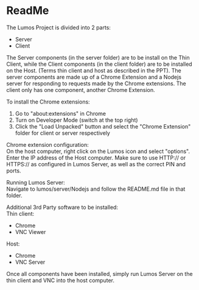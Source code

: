 <h1>ReadMe</h1>

The Lumos Project is divided into 2 parts:
<ul>
<li>Server</li>
<li>Client</li>
</ul>

The Server components (in the server folder) are to be install on the Thin Client, while the Client components (in the client folder) are to be installed on the Host. (Terms thin client and host as described in the PPT). The server components are made up of a Chrome Extension and a Nodejs server for responding to requests made by the Chrome extensions. The client only has one component, another Chrome Extension.

To install the Chrome extensions:
<ol>
<li>Go to "about:extensions" in Chrome</li>
<li>Turn on Developer Mode (switch at the top right)</li>
<li>Click the "Load Unpacked" button and select the "Chrome Extension" folder for client or server respectively</li>
</ol>

Chrome extension configuration:<br>
On the host computer, right click on the Lumos icon and select "options". Enter the IP address of the Host computer. Make sure to use HTTP:// or HTTPS:// as configured in Lumos Server, as well as the correct PIN and ports.

Running Lumos Server:<br>
Navigate to lumos/server/Nodejs and follow the README.md file in that folder.

Additional 3rd Party software to be installed: <br>
Thin client:
<ul>
<li>Chrome</li>
<li>VNC Viewer</li>
</ul>
Host:
<ul>
<li>Chrome</li>
<li>VNC Server</li>
</ul>

Once all components have been installed, simply run Lumos Server on the thin client and VNC into the host computer.
